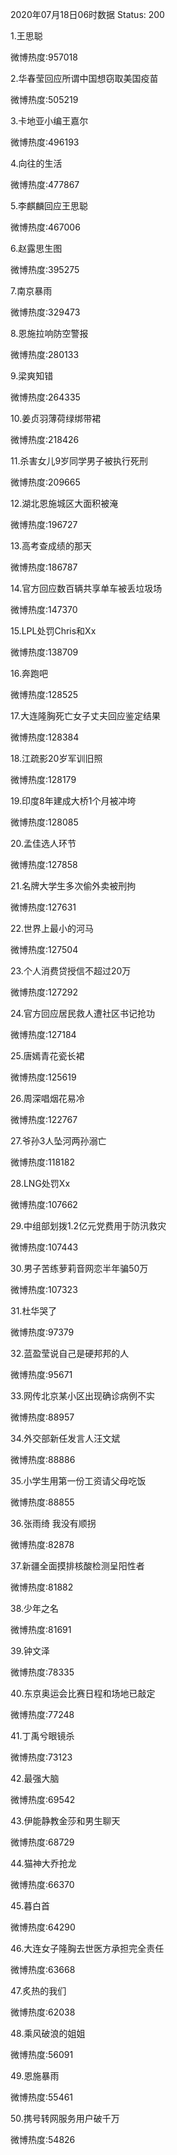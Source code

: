 2020年07月18日06时数据
Status: 200

1.王思聪

微博热度:957018

2.华春莹回应所谓中国想窃取美国疫苗

微博热度:505219

3.卡地亚小编王嘉尔

微博热度:496193

4.向往的生活

微博热度:477867

5.李麒麟回应王思聪

微博热度:467006

6.赵露思生图

微博热度:395275

7.南京暴雨

微博热度:329473

8.恩施拉响防空警报

微博热度:280133

9.梁爽知错

微博热度:264335

10.姜贞羽薄荷绿绑带裙

微博热度:218426

11.杀害女儿9岁同学男子被执行死刑

微博热度:209665

12.湖北恩施城区大面积被淹

微博热度:196727

13.高考查成绩的那天

微博热度:186787

14.官方回应数百辆共享单车被丢垃圾场

微博热度:147370

15.LPL处罚Chris和Xx

微博热度:138709

16.奔跑吧

微博热度:128525

17.大连隆胸死亡女子丈夫回应鉴定结果

微博热度:128384

18.江疏影20岁军训旧照

微博热度:128179

19.印度8年建成大桥1个月被冲垮

微博热度:128085

20.孟佳选人环节

微博热度:127858

21.名牌大学生多次偷外卖被刑拘

微博热度:127631

22.世界上最小的河马

微博热度:127504

23.个人消费贷授信不超过20万

微博热度:127292

24.官方回应居民救人遭社区书记抢功

微博热度:127184

25.唐嫣青花瓷长裙

微博热度:125619

26.周深唱烟花易冷

微博热度:122767

27.爷孙3人坠河两孙溺亡

微博热度:118182

28.LNG处罚Xx

微博热度:107662

29.中组部划拨1.2亿元党费用于防汛救灾

微博热度:107443

30.男子苦练萝莉音网恋半年骗50万

微博热度:107323

31.杜华哭了

微博热度:97379

32.蓝盈莹说自己是硬邦邦的人

微博热度:95671

33.网传北京某小区出现确诊病例不实

微博热度:88957

34.外交部新任发言人汪文斌

微博热度:88886

35.小学生用第一份工资请父母吃饭

微博热度:88855

36.张雨绮 我没有顺拐

微博热度:82878

37.新疆全面摸排核酸检测呈阳性者

微博热度:81882

38.少年之名

微博热度:81691

39.钟文泽

微博热度:78335

40.东京奥运会比赛日程和场地已敲定

微博热度:77248

41.丁禹兮眼镜杀

微博热度:73123

42.最强大脑

微博热度:69542

43.伊能静教金莎和男生聊天

微博热度:68729

44.猫神大乔抢龙

微博热度:66370

45.暮白首

微博热度:64290

46.大连女子隆胸去世医方承担完全责任

微博热度:63668

47.炙热的我们

微博热度:62038

48.乘风破浪的姐姐

微博热度:56091

49.恩施暴雨

微博热度:55461

50.携号转网服务用户破千万

微博热度:54826

